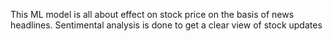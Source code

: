 This ML model is all about effect on stock price on the basis of news headlines.
Sentimental analysis is done to get a clear view of stock updates
